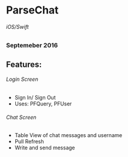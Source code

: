 # ParseChat
###### iOS/Swift
### Septemeber 2016

## Features:
###### Login Screen
- Sign In/ Sign Out
- Uses: PFQuery, PFUser

###### Chat Screen
- Table View of chat messages and username
- Pull Refresh
- Write and send message
